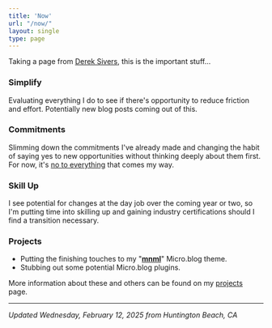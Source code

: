 ```yaml
---
title: 'Now'
url: "/now/"
layout: single
type: page
---
```


Taking a page from [Derek Sivers](https://nownownow.com/about), this is the important stuff...

### Simplify

Evaluating everything I do to see if there's opportunity to reduce friction and effort. Potentially new blog posts coming out of this.

### Commitments

Slimming down the commitments I've already made and changing the habit of saying yes to new opportunities without thinking deeply about them first. For now, it's [no to everything](https://sive.rs/no2) that comes my way.

### Skill Up

I see potential for changes at the day job over the coming year or two, so I'm putting time into skilling up and gaining industry certifications should I find a transition necessary.

### Projects

* Putting the finishing touches to my "**[mnml](https://github.com/jimmitchell/mnml)**" Micro.blog theme.
* Stubbing out some potential Micro.blog plugins.

More information about these and others can be found on my [projects](/projects/) page.

---

_Updated Wednesday, February 12, 2025 from Huntington Beach, CA_ 